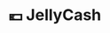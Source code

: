 # 💶 JellyCash ️ 

[//]: # (todo: write readme)
[//]: # (todo: create actual database)
[//]: # (todo: create docker compose file for postgresql database)
